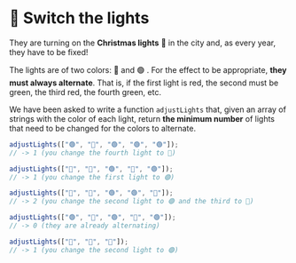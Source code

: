 # 🚦 Switch the lights

They are turning on the **Christmas lights** 🎄 in the city and, as every year, they have to be fixed!

The lights are of two colors: 🔴 and 🟢 . For the effect to be appropriate, **they must always alternate**. That is, if the first light is red, the second must be green, the third red, the fourth green, etc.

We have been asked to write a function `adjustLights` that, given an array of strings with the color of each light, return **the minimum number** of lights that need to be changed for the colors to alternate.

```javascript
adjustLights(["🟢", "🔴", "🟢", "🟢", "🟢"]);
// -> 1 (you change the fourth light to 🔴)

adjustLights(["🔴", "🔴", "🟢", "🔴", "🟢"]);
// -> 1 (you change the first light to 🟢)

adjustLights(["🔴", "🔴", "🟢", "🟢", "🔴"]);
// -> 2 (you change the second light to 🟢 and the third to 🔴)

adjustLights(["🟢", "🔴", "🟢", "🔴", "🟢"]);
// -> 0 (they are already alternating)

adjustLights(["🔴", "🔴", "🔴"]);
// -> 1 (you change the second light to 🟢)
```

